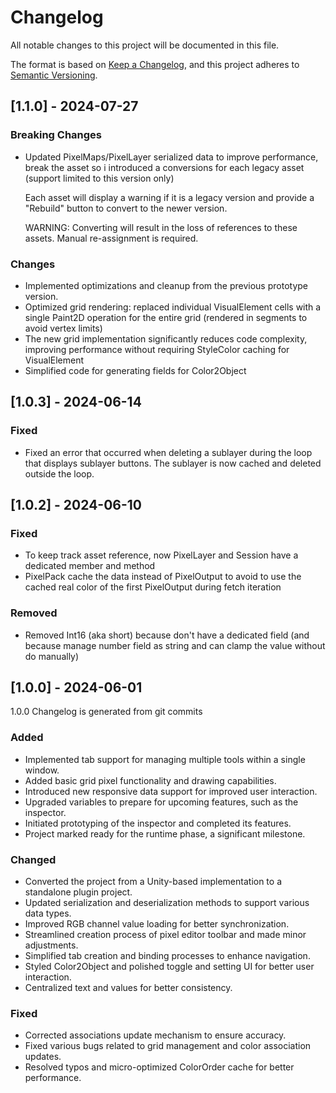 # Changelog

All notable changes to this project will be documented in this file.

The format is based on [Keep a Changelog](https://keepachangelog.com/en/1.1.0/),
and this project adheres to [Semantic Versioning](https://semver.org/spec/v2.0.0.html).

## [1.1.0] - 2024-07-27

### Breaking Changes
- Updated PixelMaps/PixelLayer serialized data to improve performance, break the asset so i introduced a conversions for each legacy asset (support limited to this version only)
  
  Each asset will display a warning if it is a legacy version and provide a "Rebuild" button to convert to the newer version.
  
  WARNING: Converting will result in the loss of references to these assets. Manual re-assignment is required.

### Changes
- Implemented optimizations and cleanup from the previous prototype version.
- Optimized grid rendering: replaced individual VisualElement cells with a single Paint2D operation for the entire grid (rendered in segments to avoid vertex limits)
- The new grid implementation significantly reduces code complexity, improving performance without requiring StyleColor caching for VisualElement
- Simplified code for generating fields for Color2Object

## [1.0.3] - 2024-06-14

### Fixed
- Fixed an error that occurred when deleting a sublayer during the loop that displays sublayer buttons. The sublayer is now cached and deleted outside the loop.

## [1.0.2] - 2024-06-10

### Fixed
- To keep track asset reference, now PixelLayer and Session have a dedicated member and method
- PixelPack cache the data instead of PixelOutput to avoid to use the cached real color of the first PixelOutput during fetch iteration

### Removed
- Removed Int16 (aka short) because don't have a dedicated field (and because manage number field as string and can clamp the value without do manually)

## [1.0.0] - 2024-06-01

1.0.0 Changelog is generated from git commits

### Added
- Implemented tab support for managing multiple tools within a single window.
- Added basic grid pixel functionality and drawing capabilities.
- Introduced new responsive data support for improved user interaction.
- Upgraded variables to prepare for upcoming features, such as the inspector.
- Initiated prototyping of the inspector and completed its features.
- Project marked ready for the runtime phase, a significant milestone.

### Changed
- Converted the project from a Unity-based implementation to a standalone plugin project.
- Updated serialization and deserialization methods to support various data types.
- Improved RGB channel value loading for better synchronization.
- Streamlined creation process of pixel editor toolbar and made minor adjustments.
- Simplified tab creation and binding processes to enhance navigation.
- Styled Color2Object and polished toggle and setting UI for better user interaction.
- Centralized text and values for better consistency.

### Fixed
- Corrected associations update mechanism to ensure accuracy.
- Fixed various bugs related to grid management and color association updates.
- Resolved typos and micro-optimized ColorOrder cache for better performance.
